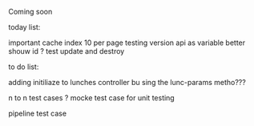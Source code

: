 Coming soon

today list:


important cache
index 10 per page
testing version api as variable
better shouw id ?
test update and destroy

to do list:



adding initiliaze to lunches controller bu sing the lunc-params metho???

n to n test cases ? mocke test case for unit testing

pipeline test case
